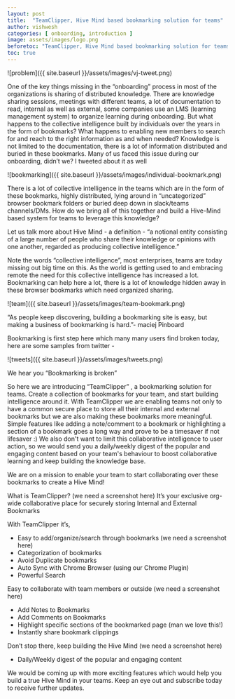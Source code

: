 ```yaml
---
layout: post
title:  "TeamClipper, Hive Mind based bookmarking solution for teams"
author: vishwesh
categories: [ onboarding, introduction ]
image: assets/images/logo.png
beforetoc: "TeamClipper, Hive Mind based bookmarking solution for teams"
toc: true
---
```


![problem]({{ site.baseurl }}/assets/images/vj-tweet.png)

One of the key things missing in the “onboarding” process in most of the organizations is sharing of distributed knowledge. There are knowledge sharing sessions, meetings with different teams, a lot of documentation to read, internal as well as external, some companies use an LMS (learning management system) to organize learning during onboarding. But what happens to the collective intelligence built by individuals over the years in the form of bookmarks? What happens to enabling new members to search for and reach to the right information as and when needed? Knowledge is not limited to the documentation, there is a lot of information distributed and buried in these bookmarks. Many of us faced this issue during our onboarding, didn’t we? I tweeted about it as well 

![bookmarking]({{ site.baseurl }}/assets/images/individual-bookmark.png)

There is a lot of collective intelligence in the teams which are in the form of these bookmarks, highly distributed, lying around in “uncategorized” browser bookmark folders or buried deep down in slack/teams channels/DMs. How do we bring all of this together and build a Hive-Mind based system for teams to leverage this knowledge? 

Let us talk more about Hive Mind - a definition - 
“a notional entity consisting of a large number of people who share their knowledge or opinions with one another, regarded as producing collective intelligence.”

Note the words “collective intelligence”, most enterprises, teams are today missing out big time on this. As the world is getting used to and embracing remote the need for this collective intelligence has increased a lot. Bookmarking can help here a lot, there is a lot of knowledge hidden away in these browser bookmarks which need organized sharing. 

![team]({{ site.baseurl }}/assets/images/team-bookmark.png)

“As people keep discovering, building a bookmarking site is easy, but making a business of bookmarking is hard.”- maciej Pinboard

Bookmarking is first step here which many many users find broken today, here are some samples from twitter - 

![tweets]({{ site.baseurl }}/assets/images/tweets.png)

We hear you “Bookmarking is broken” 

So here we are introducing “TeamClipper” , a bookmarking solution for teams. Create a collection of bookmarks for your team, and start building intelligence around it. With TeamClipper we are enabling teams not only to have a common secure place to store all their internal and external bookmarks but we are also making these bookmarks more meaningful. Simple features like adding a note/comment to a bookmark or highlighting a section of a bookmark goes a long way and prove to be a timesaver if not lifesaver :) We also don't want to limit this collaborative intelligence to user action, so we would send you a daily/weekly digest of the popular and engaging content based on your team's behaviour to boost collaborative learning and keep building the knowledge base.


We are on a  mission to enable your team to start collaborating over these bookmarks to create a Hive Mind! 

What is TeamClipper? (we need a screenshot here)
It’s your exclusive org-wide collaborative place for securely storing Internal and External Bookmarks

With TeamClipper it’s, 
+ Easy to add/organize/search through bookmarks   (we need a screenshot here)
+ Categorization of bookmarks
+ Avoid Duplicate bookmarks
+ Auto Sync with Chrome Browser (using our Chrome Plugin)
+ Powerful Search

Easy to collaborate with team members or outside  (we need a screenshot here)
+ Add Notes to Bookmarks
+ Add Comments on Bookmarks
+ Highlight specific sections of the bookmarked page (man we love this!)
+ Instantly share bookmark clippings

Don’t stop there, keep building the Hive Mind  (we need a screenshot here)
+ Daily/Weekly digest of the popular and engaging content

We would be coming up with more exciting features which would help you build a true Hive Mind in your teams. Keep an eye out and subscribe today to receive further updates.
